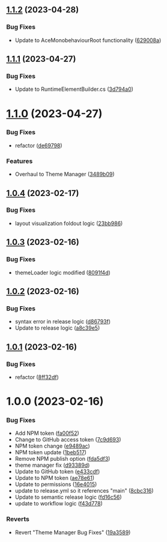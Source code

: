 ## [1.1.2](https://github.com/arbitrarynotion/com.ianritter.aceuiframework/compare/v1.1.1...v1.1.2) (2023-04-28)


### Bug Fixes

* Update to AceMonobehaviourRoot functionality ([629008a](https://github.com/arbitrarynotion/com.ianritter.aceuiframework/commit/629008a149ca982f780dd136b35629e617cec143))

## [1.1.1](https://github.com/arbitrarynotion/com.ianritter.aceuiframework/compare/v1.1.0...v1.1.1) (2023-04-27)


### Bug Fixes

* Update to RuntimeElementBuilder.cs ([3d794a0](https://github.com/arbitrarynotion/com.ianritter.aceuiframework/commit/3d794a09d595266296964e6a795180fa18806108))

# [1.1.0](https://github.com/arbitrarynotion/com.ianritter.aceuiframework/compare/v1.0.4...v1.1.0) (2023-04-27)


### Bug Fixes

* refactor ([de69798](https://github.com/arbitrarynotion/com.ianritter.aceuiframework/commit/de697980d742a58ef7b6f0424547bc4008331943))


### Features

* Overhaul to Theme Manager ([3489b09](https://github.com/arbitrarynotion/com.ianritter.aceuiframework/commit/3489b0947e28b17c1b446841a0193c424ba626f2))

## [1.0.4](https://github.com/arbitrarynotion/com.ianritter.aceuiframework/compare/v1.0.3...v1.0.4) (2023-02-17)


### Bug Fixes

* layout visualization foldout logic ([23bb986](https://github.com/arbitrarynotion/com.ianritter.aceuiframework/commit/23bb9865d80f3f073f7e85e08ff0d879e0d1bc82))

## [1.0.3](https://github.com/arbitrarynotion/com.ianritter.aceuiframework/compare/v1.0.2...v1.0.3) (2023-02-16)


### Bug Fixes

* themeLoader logic modified ([8091f4d](https://github.com/arbitrarynotion/com.ianritter.aceuiframework/commit/8091f4d72dc8f1af4bf26c6101e8149f2d9162f5))

## [1.0.2](https://github.com/arbitrarynotion/com.ianritter.aceuiframework/compare/v1.0.1...v1.0.2) (2023-02-16)


### Bug Fixes

* syntax error in release logic ([d86793f](https://github.com/arbitrarynotion/com.ianritter.aceuiframework/commit/d86793f201a71acac30739c2454412fc8e33a5af))
* Update to release logic ([a8c39e5](https://github.com/arbitrarynotion/com.ianritter.aceuiframework/commit/a8c39e5bf5eeec6d387b2c63c4cc95d631ae6180))

## [1.0.1](https://github.com/arbitrarynotion/com.ianritter.aceuiframework/compare/v1.0.0...v1.0.1) (2023-02-16)


### Bug Fixes

* refactor ([8ff32df](https://github.com/arbitrarynotion/com.ianritter.aceuiframework/commit/8ff32dff3d960d04b302eca7f5d4c7b25521ef48))

# 1.0.0 (2023-02-16)


### Bug Fixes

* Add NPM token ([fa00f52](https://github.com/arbitrarynotion/com.ianritter.aceuiframework/commit/fa00f52bb803019a128f8cbdab5fc05fffd795dd))
* Change to GitHub access token ([7c9d693](https://github.com/arbitrarynotion/com.ianritter.aceuiframework/commit/7c9d693c30168b65ec7e9026a303391ca0e71913))
* NPM token change ([e9489ac](https://github.com/arbitrarynotion/com.ianritter.aceuiframework/commit/e9489ac2e1ab98ba4f74bdc0d1704f1276d04aba))
* NPM token update ([1beb517](https://github.com/arbitrarynotion/com.ianritter.aceuiframework/commit/1beb517b91859a6300471cfafd75d680e01a56b7))
* Remove NPM publish option ([fda5df3](https://github.com/arbitrarynotion/com.ianritter.aceuiframework/commit/fda5df328ea1000b0675f2e01c9f5319857156bb))
* theme manager fix ([d93389d](https://github.com/arbitrarynotion/com.ianritter.aceuiframework/commit/d93389ddcbcbf80ceef922cc89d0653ecbe881b0))
* Update to GitHub token ([e433cdf](https://github.com/arbitrarynotion/com.ianritter.aceuiframework/commit/e433cdfd6d8327d9f27c29a685b6ee077f32088c))
* Update to NPM token ([ae78e61](https://github.com/arbitrarynotion/com.ianritter.aceuiframework/commit/ae78e613d07b1742a39734ccdccac9f4a25ac4c3))
* Update to permissions ([16e4015](https://github.com/arbitrarynotion/com.ianritter.aceuiframework/commit/16e401535bb4667e55233ce9120c707ac64a935b))
* update to release.yml so it references "main" ([8cbc316](https://github.com/arbitrarynotion/com.ianritter.aceuiframework/commit/8cbc31689dcd9b51998403c856b627f0f5158fa4))
* Update to semantic release logic ([fd16c56](https://github.com/arbitrarynotion/com.ianritter.aceuiframework/commit/fd16c5638ad812b6618ae296eff59507186e6ab8))
* update to workflow logic ([f43d778](https://github.com/arbitrarynotion/com.ianritter.aceuiframework/commit/f43d77827cf836c88cf63813fa347aaaca819032))


### Reverts

* Revert "Theme Manager Bug Fixes" ([19a3589](https://github.com/arbitrarynotion/com.ianritter.aceuiframework/commit/19a35891e9e53c9f1d1da01335c57ac15fe5412e))
